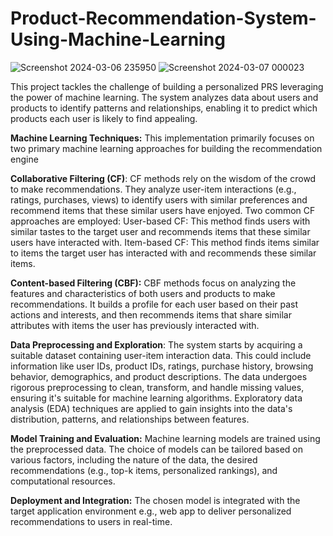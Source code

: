 # Product-Recommendation-System-Using-Machine-Learning
![Screenshot 2024-03-06 235950](https://github.com/himanshu888-art/Product-Recommendation-System-Using-Machine-Learning/assets/88398796/d5142169-03ec-445f-ac0c-dcb34808a9be)
![Screenshot 2024-03-07 000023](https://github.com/himanshu888-art/Product-Recommendation-System-Using-Machine-Learning/assets/88398796/b0f0e9b2-406d-47c7-b2bc-0153e61504f4)

This project tackles the challenge of building a personalized PRS leveraging the power of machine learning.
The system analyzes data about users and products to identify patterns and relationships, enabling it to predict which products each user is likely to find appealing.

**Machine Learning Techniques:**
This implementation primarily focuses on two primary machine learning approaches for building the recommendation engine

**Collaborative Filtering (CF)**:
CF methods rely on the wisdom of the crowd to make recommendations. They analyze user-item interactions (e.g., ratings, purchases, views) to identify users with similar preferences and recommend items that these similar users have enjoyed.
Two common CF approaches are employed:
User-based CF: This method finds users with similar tastes to the target user and recommends items that these similar users have interacted with.
Item-based CF: This method finds items similar to items the target user has interacted with and recommends these similar items.

**Content-based Filtering (CBF):**
CBF methods focus on analyzing the features and characteristics of both users and products to make recommendations. 
It builds a profile for each user based on their past actions and interests, and then recommends items that share similar attributes with items the user has previously interacted with.

**Data Preprocessing and Exploration**:
The system starts by acquiring a suitable dataset containing user-item interaction data. 
This could include information like user IDs, product IDs, ratings, purchase history, browsing behavior, demographics, and product descriptions.
The data undergoes rigorous preprocessing to clean, transform, and handle missing values, ensuring it's suitable for machine learning algorithms.
Exploratory data analysis (EDA) techniques are applied to gain insights into the data's distribution, patterns, and relationships between features.

**Model Training and Evaluation:**
Machine learning models are trained using the preprocessed data. 
The choice of models can be tailored based on various factors, including the nature of the data, the desired recommendations (e.g., top-k items, personalized rankings), and computational resources.

**Deployment and Integration:**
The chosen model is integrated with the target application environment e.g., web app to deliver personalized recommendations to users in real-time.





